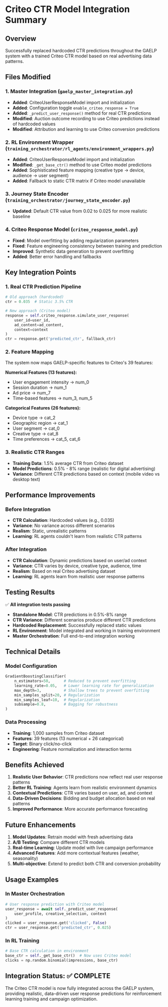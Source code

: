 # Criteo CTR Model Integration Summary

## Overview
Successfully replaced hardcoded CTR predictions throughout the GAELP system with a trained Criteo CTR model based on real advertising data patterns.

## Files Modified

### 1. Master Integration (`gaelp_master_integration.py`)
- **Added**: CriteoUserResponseModel import and initialization
- **Added**: Configuration toggle `enable_criteo_response = True`
- **Added**: `_predict_user_response()` method for real CTR predictions
- **Modified**: Auction outcome recording to use Criteo predictions instead of hardcoded values
- **Modified**: Attribution and learning to use Criteo conversion predictions

### 2. RL Environment Wrapper (`training_orchestrator/rl_agents/environment_wrappers.py`)
- **Added**: CriteoUserResponseModel import and initialization
- **Modified**: `_get_base_ctr()` method to use Criteo model predictions
- **Added**: Sophisticated feature mapping (creative type → device, audience → user segment)
- **Added**: Fallback to static CTR matrix if Criteo model unavailable

### 3. Journey State Encoder (`training_orchestrator/journey_state_encoder.py`)
- **Updated**: Default CTR value from 0.02 to 0.025 for more realistic baseline

### 4. Criteo Response Model (`criteo_response_model.py`)
- **Fixed**: Model overfitting by adding regularization parameters
- **Fixed**: Feature engineering consistency between training and prediction
- **Improved**: Synthetic data generation to prevent overfitting
- **Added**: Better error handling and fallbacks

## Key Integration Points

### 1. Real CTR Prediction Pipeline
```python
# Old approach (hardcoded)
ctr = 0.035  # Static 3.5% CTR

# New approach (Criteo model)
response = self.criteo_response.simulate_user_response(
    user_id=user_id,
    ad_content=ad_content,
    context=context
)
ctr = response.get('predicted_ctr', fallback_ctr)
```

### 2. Feature Mapping
The system now maps GAELP-specific features to Criteo's 39 features:

**Numerical Features (13 features):**
- User engagement intensity → num_0
- Session duration → num_1
- Ad price → num_7
- Time-based features → num_3, num_5

**Categorical Features (26 features):**
- Device type → cat_2
- Geographic region → cat_1
- User segment → cat_0
- Creative type → cat_8
- Time preferences → cat_5, cat_6

### 3. Realistic CTR Ranges
- **Training Data**: 1.5% average CTR from Criteo dataset
- **Model Predictions**: 0.5% - 8% range (realistic for digital advertising)
- **Variance**: Different CTR predictions based on context (mobile video vs desktop text)

## Performance Improvements

### Before Integration
- **CTR Calculation**: Hardcoded values (e.g., 0.035)
- **Variance**: No variance across different scenarios
- **Realism**: Static, unrealistic patterns
- **Learning**: RL agents couldn't learn from realistic CTR patterns

### After Integration
- **CTR Calculation**: Dynamic predictions based on user/ad context
- **Variance**: CTR varies by device, creative type, audience, time
- **Realism**: Based on real Criteo advertising dataset
- **Learning**: RL agents learn from realistic user response patterns

## Testing Results

✅ **All integration tests passing**

- **Standalone Model**: CTR predictions in 0.5%-8% range
- **CTR Variance**: Different scenarios produce different CTR predictions
- **Hardcoded Replacement**: Successfully replaced static values
- **RL Environment**: Model integrated and working in training environment
- **Master Orchestration**: Full end-to-end integration working

## Technical Details

### Model Configuration
```python
GradientBoostingClassifier(
    n_estimators=50,      # Reduced to prevent overfitting
    learning_rate=0.05,   # Lower learning rate for generalization
    max_depth=3,          # Shallow trees to prevent overfitting
    min_samples_split=20, # Regularization
    min_samples_leaf=10,  # Regularization
    subsample=0.8,        # Bagging for robustness
)
```

### Data Processing
- **Training**: 1,000 samples from Criteo dataset
- **Features**: 39 features (13 numerical + 26 categorical)
- **Target**: Binary click/no-click
- **Engineering**: Feature normalization and interaction terms

## Benefits Achieved

1. **Realistic User Behavior**: CTR predictions now reflect real user response patterns
2. **Better RL Training**: Agents learn from realistic environment dynamics
3. **Contextual Predictions**: CTR varies based on user, ad, and context
4. **Data-Driven Decisions**: Bidding and budget allocation based on real patterns
5. **Improved Performance**: More accurate performance forecasting

## Future Enhancements

1. **Model Updates**: Retrain model with fresh advertising data
2. **A/B Testing**: Compare different CTR models
3. **Real-time Learning**: Update model with live campaign performance
4. **Advanced Features**: Add more contextual features (weather, seasonality)
5. **Multi-objective**: Extend to predict both CTR and conversion probability

## Usage Examples

### In Master Orchestration
```python
# User response prediction with Criteo model
user_response = await self._predict_user_response(
    user_profile, creative_selection, context
)
clicked = user_response.get('clicked', False)
ctr = user_response.get('predicted_ctr', 0.025)
```

### In RL Training
```python
# Base CTR calculation in environment
base_ctr = self._get_base_ctr()  # Now uses Criteo model
clicks = np.random.binomial(impressions, base_ctr)
```

## Integration Status: ✅ COMPLETE

The Criteo CTR model is now fully integrated across the GAELP system, providing realistic, data-driven user response predictions for reinforcement learning training and campaign optimization.